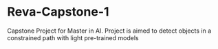 # Reva-Capstone-1
Capstone Project for Master in AI. Project is aimed to detect objects in a constrained path with light pre-trained models
